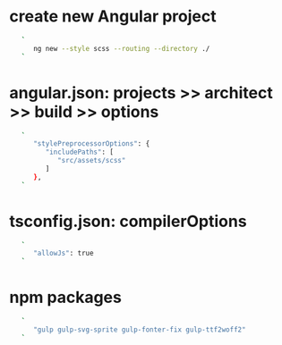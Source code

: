 # create new Angular project

```bash
   `
      ng new --style scss --routing --directory ./
   `
```

# angular.json: projects >> architect >> build >> options

```bash
   `
      "stylePreprocessorOptions": {
         "includePaths": [
            "src/assets/scss"
         ]
      },
   `
```

# tsconfig.json: compilerOptions

```bash
   `
      "allowJs": true
   `
```

# npm packages

```bash
   `
      "gulp gulp-svg-sprite gulp-fonter-fix gulp-ttf2woff2"
   `
```
